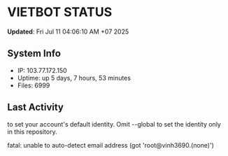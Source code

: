 # VIETBOT STATUS
**Updated**: Fri Jul 11 04:06:10 AM +07 2025

## System Info
- IP: 103.77.172.150
- Uptime: up 5 days, 7 hours, 53 minutes
- Files: 6999

## Last Activity

to set your account's default identity.
Omit --global to set the identity only in this repository.

fatal: unable to auto-detect email address (got 'root@vinh3690.(none)')
